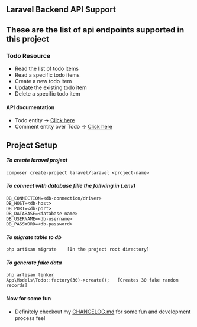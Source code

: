 ## Laravel Backend API Support

## These are the list of api endpoints supported in this project

### Todo Resource

* Read the list of todo items
* Read a specific todo items
* Create a new todo item
* Update the existing todo item
* Delete a specific todo item

#### API documentation

* Todo entity -> [Click here](https://documenter.getpostman.com/view/23446250/2s7Z13jNjD)
* Comment entity over Todo -> [Click here](https://documenter.getpostman.com/view/23446250/2s93CHuEuV)  

## Project Setup

#### _To create laravel project_ 

```
composer create-project laravel/laravel <project-name>
```

#### _To connect with database fille the follwing in (.env)_ 

```
DB_CONNECTION=<db-connection/driver>
DB_HOST=<db-host>
DB_PORT=<db-port>
DB_DATABASE=<database-name>
DB_USERNAME=<db-username>
DB_PASSWORD=<db-password>

```

#### _To migrate table to db_ 

```
php artisan migrate    [In the project root directory]
```

#### _To generate fake data_ 

```
php artisan tinker
App\Models\Todo::factory(30)->create();   [Creates 30 fake random records]
```

#### Now for some fun

* Definitely checkout my [CHANGELOG.md](https://github.com/deepak0023/laravel_backend/blob/master/CHANGELOG.md) for some fun and development process feel
